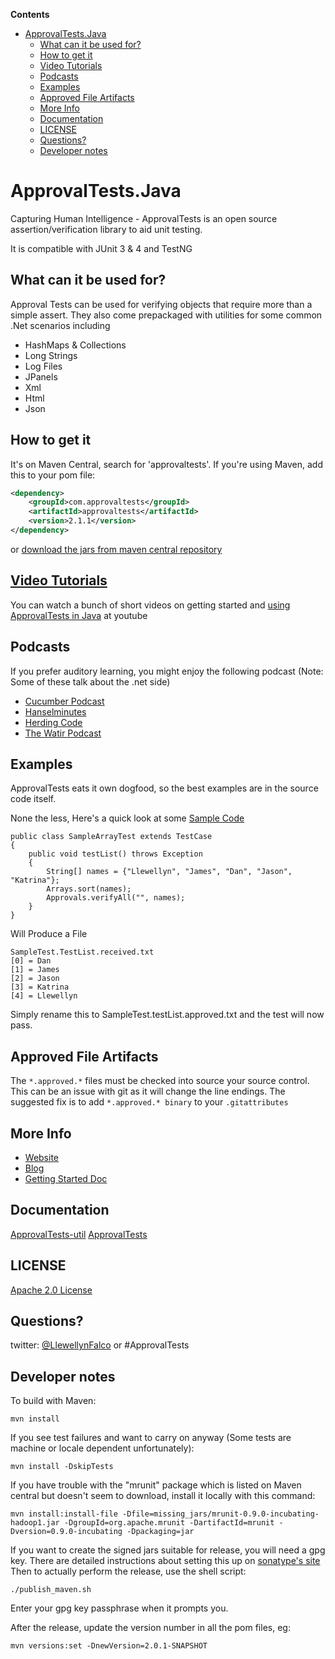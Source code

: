 <!-- START doctoc generated TOC please keep comment here to allow auto update -->
<!-- DON'T EDIT THIS SECTION, INSTEAD RE-RUN doctoc TO UPDATE -->
**Contents**

- [ApprovalTests.Java](#approvaltestsjava)
  - [What can it be used for?](#what-can-it-be-used-for)
  - [How to get it](#how-to-get-it)
  - [Video Tutorials](#video-tutorials)
  - [Podcasts](#podcasts)
  - [Examples](#examples)
  - [Approved File Artifacts](#approved-file-artifacts)
  - [More Info](#more-info)
  - [Documentation](#documentation)
  - [LICENSE](#license)
  - [Questions?](#questions)
  - [Developer notes](#developer-notes)

<!-- END doctoc generated TOC please keep comment here to allow auto update -->

ApprovalTests.Java
==================
Capturing Human Intelligence - ApprovalTests is an open source assertion/verification library to aid unit testing.

It is compatible with JUnit 3 & 4 and TestNG

What can it be used for?
---

Approval Tests can be used for verifying objects that require more than a simple assert. They also come prepackaged with utilities for some common .Net scenarios including


- HashMaps & Collections
- Long Strings
- Log Files
- JPanels
- Xml
- Html
- Json

How to get it
---
It's on Maven Central, search for 'approvaltests'. If you're using Maven,
add this to your pom file:

``` xml
<dependency>
    <groupId>com.approvaltests</groupId>
    <artifactId>approvaltests</artifactId>
    <version>2.1.1</version>
</dependency>
```

or [download the jars from maven central repository](http://repo1.maven.org/maven2/com/approvaltests/approvaltests/)

[Video Tutorials](http://www.youtube.com/playlist?list=PLFBA98F47156EFAA9&feature=view_all)
---

You can watch a bunch of short videos on getting started and [using ApprovalTests in Java](http://www.youtube.com/playlist?list=PLFBA98F47156EFAA9&feature=view_all) at youtube

Podcasts
---
If you prefer auditory learning, you might enjoy the following podcast (Note: Some of these talk about the .net side)

- [Cucumber Podcast](https://cucumber.io/blog/2017/01/26/approval-testing)
- [Hanselminutes](http://www.hanselminutes.com/360/approval-tests-with-llewellyn-falco)
- [Herding Code](http://www.developerfusion.com/media/122649/herding-code-117-llewellyn-falcon-on-approval-tests/)
- [The Watir Podcast](http://watirpodcast.com/podcast-53/)



Examples
---
ApprovalTests eats it own dogfood, so the best examples are in the source code itself.

None the less,  Here's a quick look at some
[Sample Code](https://github.com/approvals/ApprovalTests.Java/blob/master/java/org/approvaltests/tests/demos/SampleArrayTest.java)

	public class SampleArrayTest extends TestCase
	{
		public void testList() throws Exception
		{
			String[] names = {"Llewellyn", "James", "Dan", "Jason", "Katrina"};
			Arrays.sort(names);
			Approvals.verifyAll("", names);
		}
	}

Will Produce a File

    SampleTest.TestList.received.txt
    [0] = Dan
    [1] = James
    [2] = Jason
    [3] = Katrina
    [4] = Llewellyn

Simply rename this to SampleTest.testList.approved.txt and the test will now pass.

Approved File Artifacts
---

The `*.approved.*` files must be checked into source your source control.
This can be an issue with git as it will change the line endings.
The suggested fix is to add
`*.approved.* binary` to your `.gitattributes`

More Info
---

- [Website](http://approvaltests.sourceforge.net/)
- [Blog](http://blog.approvaltests.com/)
- [Getting Started Doc](https://github.com/approvals/ApprovalTests.Java/blob/master/build/resources/approval_tests/documentation/ApprovalTests%20-%20GettingStarted.md)


## Documentation
[ApprovalTests-util](/approvaltests-util/docs/README.md)
[ApprovalTests](/approvaltests/docs/README.md)

## LICENSE
[Apache 2.0 License](https://github.com/SignalR/SignalR/blob/master/LICENSE.md)


Questions?
---

twitter: [@LlewellynFalco](https://twitter.com/#!/llewellynfalco) or #ApprovalTests

Developer notes
----------------

To build with Maven:

	mvn install

If you see test failures and want to carry on anyway (Some tests are machine or locale dependent unfortunately):

	mvn install -DskipTests

If you have trouble with the "mrunit" package which is listed on Maven central but doesn't seem to download, install it locally with this command:

	mvn install:install-file -Dfile=missing_jars/mrunit-0.9.0-incubating-hadoop1.jar -DgroupId=org.apache.mrunit -DartifactId=mrunit -Dversion=0.9.0-incubating -Dpackaging=jar


If you want to create the signed jars suitable for release, you will need a gpg key.
There are detailed instructions about setting this up on [sonatype's site](https://central.sonatype.org/pages/working-with-pgp-signatures.html)
Then to actually perform the release, use the shell script:

    ./publish_maven.sh

Enter your gpg key passphrase when it prompts you.

After the release, update the version number in all the pom files, eg:

    mvn versions:set -DnewVersion=2.0.1-SNAPSHOT
